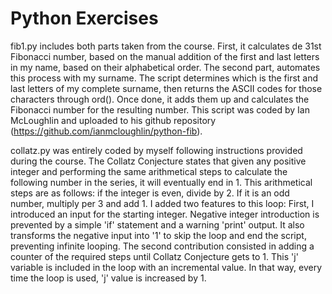 # Python Exercises

fib1.py includes both parts taken from the course. First, it calculates de 31st Fibonacci number, based on the manual addition of the first and last letters in my name, based on their alphabetical order. The second part, automates this process with my surname. The script determines which is the first and last letters of my complete surname, then returns the ASCII codes for those characters through ord(). Once done, it adds them up and calculates the Fibonacci number for the resulting number. 
This script was coded by Ian McLoughlin and uploaded to his github repository (https://github.com/ianmcloughlin/python-fib).

collatz.py was entirely coded by myself following instructions provided during the course. The Collatz Conjecture states that given any positive integer and performing the same arithmetical steps to calculate the following number in the series, it will eventually end in 1. This arithmetical steps are as follows: if the integer is even, divide by 2. If it is an odd number, multiply per 3 and add 1.
I added two features to this loop:
First, I introduced an input for the starting integer. Negative integer introduction is prevented by a simple 'if' statement and a warning 'print' output. It also transforms the negative input into '1' to skip the loop and end the script, preventing infinite looping.
The second contribution consisted in adding a counter of the required steps until Collatz Conjecture gets to 1. This 'j' variable is included in the loop with an incremental value. In that way, every time the loop is used, 'j' value is increased by 1.
